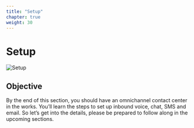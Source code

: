 ```yaml
---
title: "Setup"
chapter: true
weight: 30
---
```

# Setup
![Setup](/images/setup1.jpg)
## Objective

By the end of this section, you should have an omnichannel contact center in the works. You’ll learn the steps to set up inbound voice, chat, SMS and email. So let’s get into the details, please be prepared to follow along in the upcoming sections.